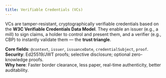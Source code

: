 ```yaml
---
title: Verifiable Credentials (VCs)
---
```


VCs are tamper-resistant, cryptographically verifiable credentials based on the **W3C Verifiable Credentials Data Model**. They enable an issuer (e.g., a mill) to sign claims, a holder to control and present them, and a verifier (e.g., CBP) to instantly validate them — the **trust triangle**.

**Core fields**: `@context`, `issuer`, `issuanceDate`, `credentialSubject`, `proof`.  
**Security**: Ed25519/JWT proofs; selective disclosure; optional zero-knowledge proofs.  
**Why here**: Faster border clearance, less paper, real-time authenticity, better auditability.